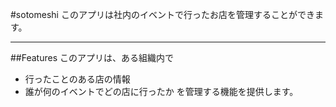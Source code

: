 #sotomeshi
このアプリは社内のイベントで行ったお店を管理することができます。

---
##Features
このアプリは、ある組織内で
* 行ったことのある店の情報
* 誰が何のイベントでどの店に行ったか
を管理する機能を提供します。

